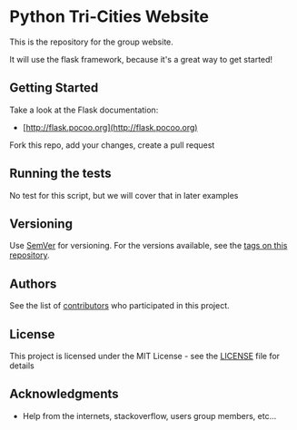 # Python Tri-Cities Website

This is the repository for the group website.

It will use the flask framework, because it's a great way to get started!

## Getting Started

Take a look at the Flask documentation:
 * [http://flask.pocoo.org](http://flask.pocoo.org)

Fork this repo, add your changes, create a pull request

## Running the tests

No test for this script, but we will cover that in later examples

## Versioning

Use [SemVer](http://semver.org/) for versioning. For the versions available, see the [tags on this repository](https://github.com/PythonTriCities/website.git/tags).

## Authors

See the list of [contributors](https://github.com/PythonTriCities/website/graphs/contributors) who participated in this project.

## License

This project is licensed under the MIT License - see the [LICENSE](LICENSE) file for details

## Acknowledgments

* Help from the internets, stackoverflow, users group members, etc...
